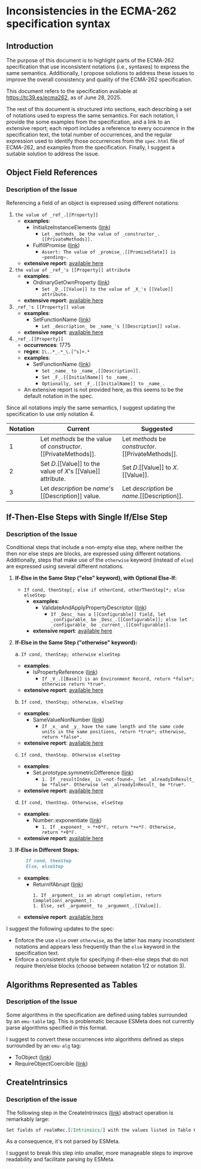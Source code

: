 # Inconsistencies in the ECMA-262 specification syntax

## Introduction

The purpose of this document is to highlight parts of the ECMA-262 specification that use inconsistent notations (i.e., syntaxes) to express the same semantics. Additionally, I propose solutions to address these issues to improve the overall consistency and quality of the ECMA-262 specification.

This document refers to the specification available at https://tc39.es/ecma262, as of June 28, 2025.

The rest of this document is structured into sections, each describing a set of notations used to express the same semantics. For each notation, I provide the some examples from the specification, and a link to an extensive report; each report includes a reference to every occurence in the specification text, the total number of occurrences, and the regular expression used to identify those occurrences from the `spec.html` file of ECMA-262, and examples from the specification. Finally, I suggest a suitable solution to address the issue.

## Object Field References

### Description of the Issue

Referencing a field of an object is expressed using different notations:

1. `the value of _ref_.[[Property]]`
    - **examples**:
        - InitializeInstanceElements ([link](https://tc39.es/ecma262/#sec-initializeinstanceelements))
            - `Let _methods_ be the value of _constructor_.[[PrivateMethods]].`
        - FulfillPromise ([link](https://tc39.es/ecma262/#sec-fulfillpromise))
            - `Assert: The value of _promise_.[[PromiseState]] is ~pending~.`
    - **extensive report**: [available here](./occurrences/property-thevalueof.md)
2. `the value of _ref_'s [[Property]] attribute`
    - **examples**:
        - OrdinaryGetOwnProperty ([link](https://tc39.es/ecma262/#sec-ordinarygetownproperty))
            - `Set _D_.[[Value]] to the value of _X_'s [[Value]] attribute.`
    - **extensive report**: [available here](./occurrences/property-thevalueof-attribute.md)
3. `_ref_'s [[Property]] value`
    - **examples**:
        - SetFunctionName ([link](https://tc39.es/ecma262/#sec-setfunctionname))
            - `Let _description_ be _name_'s [[Description]] value.`
    - **extensive report**: [available here](./occurrences/property-genitive.md)
4. `_ref_.[[Property]]` 
    - **occurrences**: 1775 
    - **regex**: `1\..*_.*_\.[^s]+.*`
    - **examples**:
        - SetFunctionName ([link](https://tc39.es/ecma262/#sec-setfunctionname))
            - `Set _name_ to _name_.[[Description]].`
            - `Set _F_.[[InitialName]] to _name_.`
            - `Optionally, set _F_.[[InitialName]] to _name_.`
    - An extensive report is not provided here, as this seems to be the default notation in the spec.

Since all notations imply the same semantics, I suggest updating the specification to use only notation 4.

| Notation | Current                                                                 | Suggested                                 |
|----------|-------------------------------------------------------------------------|---------------------------------------|
| 1        | Let _methods_ be the value of _constructor_.[[PrivateMethods]].         | Let _methods_ be _constructor_.[[PrivateMethods]]. |
| 2        | Set _D_.[[Value]] to the value of _X_'s [[Value]] attribute.            | Set _D_.[[Value]] to _X_.[[Value]].   |
| 3        | Let _description_ be _name_'s [[Description]] value.                    | Let _description_ be _name_.[[Description]]. |

## If-Then-Else Steps with Single If/Else Step

### Description of the Issue


Conditional steps that include a non-empty else step, where neither the then nor else steps are blocks, are expressed using different notations. Additionally, steps that make use of the `otherwise` keyword (instead of `else`) are expressed using several different notations.

1. **If-Else in the Same Step ("else" keyword), with Optional Else-If:**
    - `If cond, thenStep[; else if otherCond, otherThenStep]*; else elseStep`
        - **examples**:
            - ValidateAndApplyPropertyDescriptor ([link](https://tc39.es/ecma262/#sec-validateandapplypropertydescriptor))
                - `If _Desc_ has a [[Configurable]] field, let _configurable_ be _Desc_.[[Configurable]]; else let _configurable_ be _current_.[[Configurable]].`
        - **extensive report**: [available here](./occurrences/ifelse-same-step.md)
2. **If-Else in the Same Step ("otherwise" keyword):**
    
    a. `If cond, thenStep; otherwise elseStep`
    - **examples**:
        - IsPropertyReference ([link](https://tc39.es/ecma262/#sec-ispropertyreference))
            - `If _V_.[[Base]] is an Environment Record, return *false*; otherwise return *true*.`
    - **extensive report**: [available here](./occurrences/ifelse-same-step-otherwise.md)
    
    b. `If cond, thenStep; otherwise, elseStep`
    - **examples**:
        - SameValueNonNumber ([link](https://tc39.es/ecma262/#sec-samevaluenonnumber))
            - `If _x_ and _y_ have the same length and the same code units in the same positions, return *true*; otherwise, return *false*.`
    - **extensive report**: [available here](./occurrences/ifelse-same-step-otherwise-comma.md)

    c. `If cond, thenStep. Otherwise elseStep`
    - **examples**:
        - Set.prototype.symmetricDifference ([link](https://tc39.es/ecma262/#sec-set.prototype.symmetricdifference))
            - `1. If _resultIndex_ is ~not-found~, let _alreadyInResult_ be *false*. Otherwise let _alreadyInResult_ be *true*.`
    - **extensive report**: [available here](./occurrences/ifelse-same-step-otherwise-capital.md)
    
    d. `If cond, thenStep. Otherwise, elseStep`
    - **examples**:
        - Number::exponentiate ([link](https://tc39.es/ecma262/#sec-numeric-types-number-exponentiate))
            - `1. If _exponent_ > *+0*𝔽, return *+∞*𝔽. Otherwise, return *+0*𝔽.`
    - **extensive report**: [available here](./occurrences/ifelse-same-step-otherwise-capital-comma.md)

3. **If-Else in Different Steps:**
    ```markdown
        If cond, thenStep
        Else, elseStep
    ``` 
    - **examples**:
        - ReturnIfAbrupt ([link](https://tc39.es/ecma262/#sec-returnifabrupt))
            ```
            1. If _argument_ is an abrupt completion, return Completion(_argument_).
            1. Else, set _argument_ to _argument_.[[Value]].
            ```
    - **extensive report**: [available here](./occurrences/ifelse-separate-step.md)

I suggest the following updates to the spec:
- Enforce the use `else` over `otherwise`, as the latter has many inconstistent notations and appears less frequently than the `else` keyword in the specification text.
- Enforce a consistent style for specifying if-then-else steps that do not require then/else blocks (choose between notation 1/2 or notation 3).

## Algorithms Represented as Tables

### Description of the Issue

Some algorithms in the specification are defined using tables surrounded by an `emu-table` tag. This is problematic because ESMeta does not currently parse algorithms specified in this format.

I suggest to convert these occurrences into algorithms defined as steps surrounded by an `emu-alg` tag:
- ToObject ([link](https://tc39.es/ecma262/#sec-toobject))
- RequireObjectCoercible ([link](https://tc39.es/ecma262/#sec-requireobjectcoercible))

## CreateIntrinsics

### Description of the issue

The following step in the CreateIntrinsics ([link](https://tc39.es/ecma262/#sec-createintrinsics)) abstract operation is remarkably large:

```markdown
Set fields of realmRec.[[Intrinsics]] with the values listed in Table 6. The field names are the names listed in column one of the table. The value of each field is a new object value fully and recursively populated with property values as defined by the specification of each object in clauses 19 through 28. All object property values are newly created object values. All values that are built-in function objects are created by performing CreateBuiltinFunction(steps, length, name, slots, realmRec, prototype) where steps is the definition of that function provided by this specification, name is the initial value of the function's "name" property, length is the initial value of the function's "length" property, slots is a list of the names, if any, of the function's specified internal slots, and prototype is the specified value of the function's [[Prototype]] internal slot. The creation of the intrinsics and their properties must be ordered to avoid any dependencies upon objects that have not yet been created.
```

As a consequence, it's not parsed by ESMeta.

I suggest to break this step into smaller, more manageable steps to improve readability and facilitate parsing by ESMeta.
